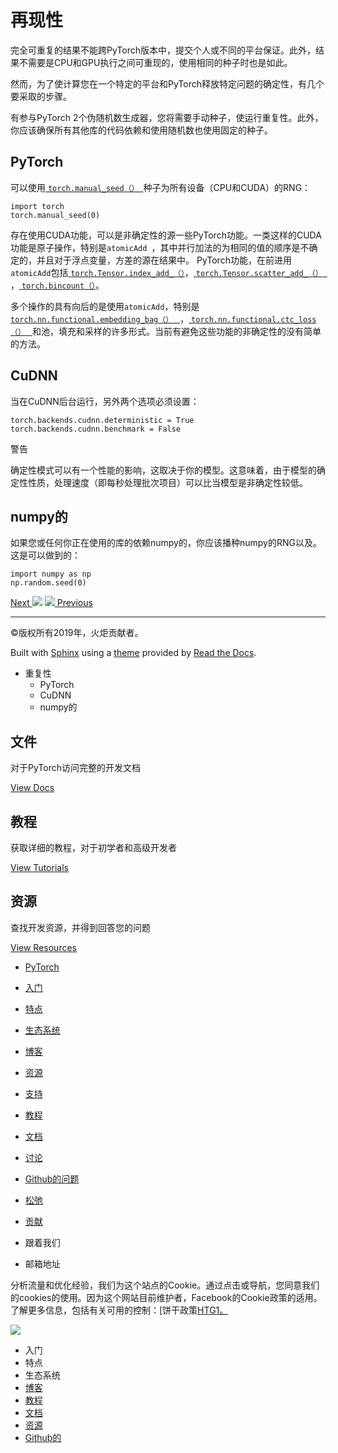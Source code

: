 # 再现性

完全可重复的结果不能跨PyTorch版本中，提交个人或不同的平台保证。此外，结果不需要是CPU和GPU执行之间可重现的，使用相同的种子时也是如此。

然而，为了使计算您在一个特定的平台和PyTorch释放特定问题的确定性，有几个要采取的步骤。

有参与PyTorch 2个伪随机数生成器，您将需要手动种子，使运行重复性。此外，你应该确保所有其他库的代码依赖和使用随机数也使用固定的种子。

## PyTorch

可以使用[ `torch.manual_seed（） `](../torch.html#torch.manual_seed
"torch.manual_seed")种子为所有设备（CPU和CUDA）的RNG：

    
    
    import torch
    torch.manual_seed(0)
    

存在使用CUDA功能，可以是非确定性的源一些PyTorch功能。一类这样的CUDA功能是原子操作，特别是`atomicAdd
`，其中并行加法的为相同的值的顺序是不确定的，并且对于浮点变量，方差的源在结果中。 PyTorch功能，在前进用`atomicAdd`包括[ `
torch.Tensor.index_add_（） `](../tensors.html#torch.Tensor.index_add_
"torch.Tensor.index_add_")，[ `torch.Tensor.scatter_add_（） `
](../tensors.html#torch.Tensor.scatter_add_ "torch.Tensor.scatter_add_")，[ `
torch.bincount（） `](../torch.html#torch.bincount "torch.bincount")。

多个操作的具有向后的是使用`atomicAdd`，特别是[ `torch.nn.functional.embedding_bag（） `
](../nn.functional.html#torch.nn.functional.embedding_bag
"torch.nn.functional.embedding_bag")，[ `torch.nn.functional.ctc_loss（） `
](../nn.functional.html#torch.nn.functional.ctc_loss
"torch.nn.functional.ctc_loss")和池，填充和采样的许多形式。当前有避免这些功能的非确定性的没有简单的方法。

## CuDNN

当在CuDNN后台运行，另外两个选项必须设置：

    
    
    torch.backends.cudnn.deterministic = True
    torch.backends.cudnn.benchmark = False
    

警告

确定性模式可以有一个性能的影响，这取决于你的模型。这意味着，由于模型的确定性性质，处理速度（即每秒处理批次项目）可以比当模型是非确定性较低。

## numpy的

如果您或任何你正在使用的库的依赖numpy的，你应该播种numpy的RNG以及。这是可以做到的：

    
    
    import numpy as np
    np.random.seed(0)
    

[Next ![](../_static/images/chevron-right-orange.svg)](serialization.html
"Serialization semantics") [![](../_static/images/chevron-right-orange.svg)
Previous](multiprocessing.html "Multiprocessing best practices")

* * *

©版权所有2019年，火炬贡献者。

Built with [Sphinx](http://sphinx-doc.org/) using a
[theme](https://github.com/rtfd/sphinx_rtd_theme) provided by [Read the
Docs](https://readthedocs.org).

  * 重复性
    * PyTorch 
    * CuDNN 
    * numpy的

## 文件

对于PyTorch访问完整的开发文档

[View Docs](https://pytorch.org/docs/stable/index.html)

## 教程

获取详细的教程，对于初学者和高级开发者

[View Tutorials](https://pytorch.org/tutorials)

## 资源

查找开发资源，并得到回答您的问题

[View Resources](https://pytorch.org/resources)

[](https://pytorch.org/)

  * [ PyTorch ](https://pytorch.org/)
  * [入门](https://pytorch.org/get-started)
  * [特点](https://pytorch.org/features)
  * [生态系统](https://pytorch.org/ecosystem)
  * [博客](https://pytorch.org/blog/)
  * [资源](https://pytorch.org/resources)

  * [支持](https://pytorch.org/support)
  * [教程](https://pytorch.org/tutorials)
  * [文档](https://pytorch.org/docs/stable/index.html)
  * [讨论](https://discuss.pytorch.org)
  * [ Github的问题](https://github.com/pytorch/pytorch/issues)
  * [松弛](https://pytorch.slack.com)
  * [贡献](https://github.com/pytorch/pytorch/blob/master/CONTRIBUTING.md)

  * 跟着我们
  * 邮箱地址

[](https://www.facebook.com/pytorch) [](https://twitter.com/pytorch)

分析流量和优化经验，我们为这个站点的Cookie。通过点击或导航，您同意我们的cookies的使用。因为这个网站目前维护者，Facebook的Cookie政策的适用。了解更多信息，包括有关可用的控制：[饼干政策[HTG1。](https://www.facebook.com/policies/cookies/)

![](../_static/images/pytorch-x.svg)

[](https://pytorch.org/)

  * 入门
  * 特点
  * 生态系统
  * [博客](https://pytorch.org/blog/)
  * [教程](https://pytorch.org/tutorials)
  * [文档](https://pytorch.org/docs/stable/index.html)
  * [资源](https://pytorch.org/resources)
  * [ Github的](https://github.com/pytorch/pytorch)

